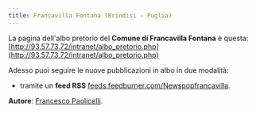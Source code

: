 ```yaml
---
title: Francavilla Fontana (Brindisi - Puglia)
---
```


La pagina dell'albo pretorio del **Comune di Francavilla Fontana** è questa: [http://93.57.73.72/intranet/albo_pretorio.php](http://93.57.73.72/intranet/albo_pretorio.php)

Adesso puoi seguire le nuove pubblicazioni in albo in due modalità:

* tramite un **feed RSS** [feeds.feedburner.com/Newspopfrancavilla](feeds.feedburner.com/Newspopfrancavilla).

**Autore**: [Francesco Paolicelli](https://twitter.com/piersoft).
